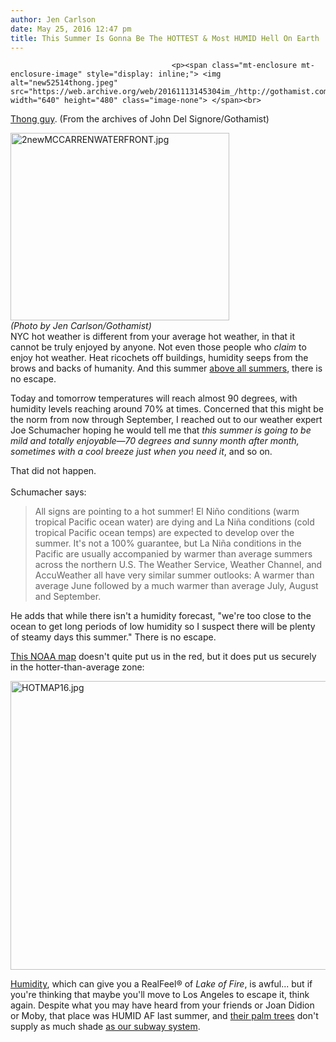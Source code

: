 ```yaml
---
author: Jen Carlson
date: May 25, 2016 12:47 pm
title: This Summer Is Gonna Be The HOTTEST & Most HUMID Hell On Earth
---
```


	
										<p><span class="mt-enclosure mt-enclosure-image" style="display: inline;"> <img alt="new52514thong.jpeg" src="https://web.archive.org/web/20161113145304im_/http://gothamist.com/attachments/arts_jen/new52514thong.jpeg" width="640" height="480" class="image-none"> </span><br>
<span class="photo_caption"><a href="https://web.archive.org/web/20161113145304/http://gothamist.com/2012/07/10/thong_guy_speaks.php">Thong guy</a>. (From the archives of John Del Signore/Gothamist)</span></p>

<p><span class="mt-enclosure mt-enclosure-image" style="display: inline;"> </span></p><div class="image-right"> <img alt="2newMCCARRENWATERFRONT.jpg" src="https://web.archive.org/web/20161113145304im_/http://gothamist.com/attachments/arts_jen/2newMCCARRENWATERFRONT.jpg" width="350" height="300"> <br> <i style=" width:350px; ;display:block"> (Photo by Jen Carlson/Gothamist)</i></div> NYC hot weather is different from your average hot weather, in that it cannot be truly enjoyed by anyone. Not even those people who <em>claim</em> to enjoy hot weather. Heat ricochets off buildings, humidity seeps from the brows and backs of humanity. And this summer <a href="https://web.archive.org/web/20161113145304/http://gothamist.com/tags/globalwarming">above all summers</a>, there is no escape.<p></p>

<p>Today and tomorrow temperatures will reach almost 90 degrees, with humidity levels reaching around 70% at times. Concerned that this might be the norm from now through September, I reached out to our weather expert Joe Schumacher hoping he would tell me that <em>this summer is going to be mild and totally enjoyable&#x2014;70 degrees and sunny month after month, sometimes with a cool breeze just when you need it</em>, and so on. </p>

<p>That did not happen.<br>
 <br>
Schumacher says:</p><blockquote>All signs are pointing to a hot summer!  El Ni&#xF1;o conditions (warm tropical Pacific ocean water) are dying and La Ni&#xF1;a conditions (cold tropical Pacific ocean temps) are expected to develop over the summer.  It&apos;s not a 100% guarantee, but La Ni&#xF1;a conditions in the Pacific are usually accompanied by warmer than average summers across the northern U.S.  The Weather Service, Weather Channel, and AccuWeather all have very similar summer outlooks: A warmer than average June followed by a much warmer than average July, August and September.</blockquote>He adds that while there isn&apos;t a humidity forecast, &quot;we&apos;re too close to the ocean to get long periods of low humidity so I suspect there will be plenty of steamy days this summer.&quot; There is no escape.<p></p>

<p><a href="https://web.archive.org/web/20161113145304/https://www.climate.gov/news-features/featured-images/noaa-2016-summer-outlook-where-are-highest-chances-hot-summer-us">This NOAA map</a> doesn&apos;t quite put us in the red, but it does put us securely in the hotter-than-average zone: </p>

<p><span class="mt-enclosure mt-enclosure-image" style="display: inline;"> <img alt="HOTMAP16.jpg" src="https://web.archive.org/web/20161113145304im_/http://gothamist.com/attachments/arts_jen/HOTMAP16.jpg" width="640" height="462" class="image-none"> </span></p>

<p><a href="https://web.archive.org/web/20161113145304/http://science.howstuffworks.com/nature/climate-weather/atmospheric/question651.htm">Humidity</a>, which can give you a RealFeel&#xAE; of <em>Lake of Fire</em>, is awful... but if you&apos;re thinking that maybe you&apos;ll move to Los Angeles to escape it, think again. Despite what you may have heard from your friends or Joan Didion or Moby, that place was HUMID AF last summer, and <a href="https://web.archive.org/web/20161113145304/http://www.laist.com/2016/04/07/palm_city.php">their palm trees</a> don&apos;t supply as much shade <a href="https://web.archive.org/web/20161113145304/http://gothamist.com/2013/07/17/retreat_to_the_subways_for_there_it.php">as our subway system</a>.</p>					
										
									
				